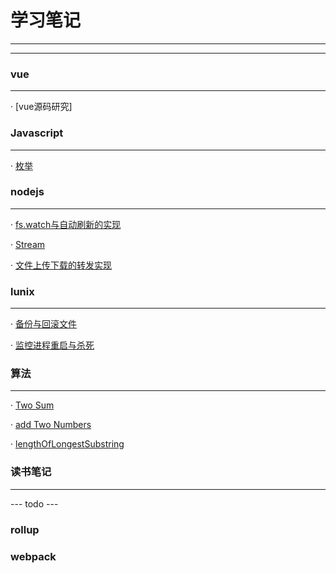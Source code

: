 # 学习笔记

---
---


### vue
---

· [vue源码研究]


### Javascript
---

· [枚举](/201711/enmuerable.md)

### nodejs
---

· [fs.watch与自动刷新的实现](/201903/watchFile.md)

· [Stream](/201904/stream.md)

· [文件上传下载的转发实现](/201904/uploadAndDownload.md)


### lunix
---

· [备份与回滚文件](/201711/copyandroll.md)

· [监控进程重启与杀死](/201904/monitor.md)


### 算法
---

· [Two Sum](/201904/twoSum.md)

· [add Two Numbers](/201904/addTwoNumbers.md)

· [lengthOfLongestSubstring](/201904/lengthOfLongestSubstring.md)


### 读书笔记
---




--- todo ---

### rollup

### webpack


